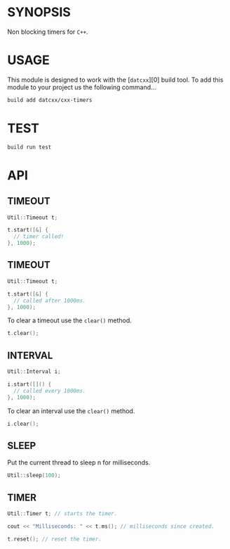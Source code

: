# SYNOPSIS
Non blocking timers for `C++`.

# USAGE
This module is designed to work with the [`datcxx`][0] build tool. To add this
module to your project us the following command...

```bash
build add datcxx/cxx-timers
```

# TEST

```bash
build run test
```

# API

## TIMEOUT
```c++
Util::Timeout t;

t.start([&] {
  // timer called!
}, 1000);
```

## TIMEOUT
```c++
Util::Timeout t;

t.start([&] {
  // called after 1000ms.
}, 1000);
```

To clear a timeout use the `clear()` method.

```c++
t.clear();
```

## INTERVAL

```c++
Util::Interval i;

i.start([]() {
  // called every 1000ms.
}, 1000);
```

To clear an interval use the `clear()` method.

```c++
i.clear();
```

## SLEEP
Put the current thread to sleep n for milliseconds.

```cpp
Util::sleep(100);
```

## TIMER

```c++
Util::Timer t; // starts the timer.

cout << "Milliseconds: " << t.ms(); // milliseconds since created.

t.reset(); // reset the timer.
```
